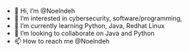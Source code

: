 - 👋 Hi, I’m @Noelndeh
- 👀 I’m interested in cybersecurity, software/programming, 
- 🌱 I’m currently learning Python, Java, Redhat Linux
- 💞️ I’m looking to collaborate on Java and Python
- 📫 How to reach me @Noelndeh

<!---
Noelndeh/Noelndeh is a ✨ special ✨ repository because its `README.md` (this file) appears on your GitHub profile.
You can click the Preview link to take a look at your changes.
--->
